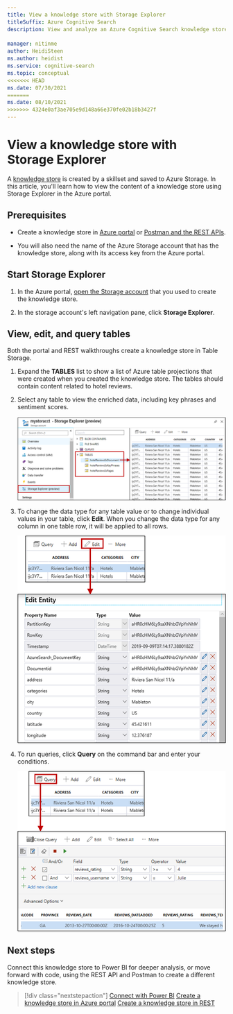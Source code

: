 ```yaml
---
title: View a knowledge store with Storage Explorer
titleSuffix: Azure Cognitive Search
description: View and analyze an Azure Cognitive Search knowledge store with the Azure portal's Storage Explorer.

manager: nitinme
author: HeidiSteen
ms.author: heidist
ms.service: cognitive-search
ms.topic: conceptual
<<<<<<< HEAD
ms.date: 07/30/2021
=======
ms.date: 08/10/2021
>>>>>>> 4324e0af3ae705e9d148a66e370fe02b18b3427f
---
```


# View a knowledge store with Storage Explorer

A [knowledge store](knowledge-store-concept-intro.md) is created by a skillset and saved to Azure Storage. In this article, you'll learn how to view the content of a knowledge store using Storage Explorer in the Azure portal.

## Prerequisites

+ Create a knowledge store in [Azure portal](knowledge-store-create-portal.md) or [Postman and the REST APIs](knowledge-store-create-rest.md).

+ You will also need the name of the Azure Storage account that has the knowledge store, along with its access key from the Azure portal.

## Start Storage Explorer

1. In the Azure portal, [open the Storage account](https://ms.portal.azure.com/#blade/HubsExtension/BrowseResourceBlade/resourceType/Microsoft.Storage%2storageAccounts/) that you used to create the knowledge store.

1. In the storage account's left navigation pane, click **Storage Explorer**.

## View, edit, and query tables

Both the portal and REST walkthroughs create a knowledge store in Table Storage.

1. Expand the **TABLES** list to show a list of Azure table projections that were created when you created the knowledge store. The tables should contain content related to hotel reviews.

1. Select any table to view the enriched data, including key phrases and sentiment scores.

   ![View tables in Storage Explorer](media/knowledge-store-view-storage-explorer/storage-explorer-tables.png "View tables in Storage Explorer")

1. To change the data type for any table value or to change individual values in your table, click **Edit**. When you change the data type for any column in one table row, it will be applied to all rows.

   ![Edit table in Storage Explorer](media/knowledge-store-view-storage-explorer/storage-explorer-edit-table.png "Edit table in Storage Explorer")

1. To run queries, click **Query** on the command bar and enter your conditions.  

   ![Query table in Storage Explorer](media/knowledge-store-view-storage-explorer/storage-explorer-query-table.png "Query table in Storage Explorer")

## Next steps

Connect this knowledge store to Power BI for deeper analysis, or move forward with code, using the REST API and Postman to create a different knowledge store.

> [!div class="nextstepaction"]
> [Connect with Power BI](knowledge-store-connect-power-bi.md)
> [Create a knowledge store in Azure portal](knowledge-store-create-portal.md)
> [Create a knowledge store in REST](knowledge-store-create-rest.md)
